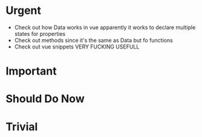 # Urgent

- Check out how Data works in vue apparently it works to declare multiple states for properties
- Check out methods since it's the same as Data but fo functions
- Check out vue snippets VERY FUCKING USEFULL


# Important


# Should Do Now


# Trivial
